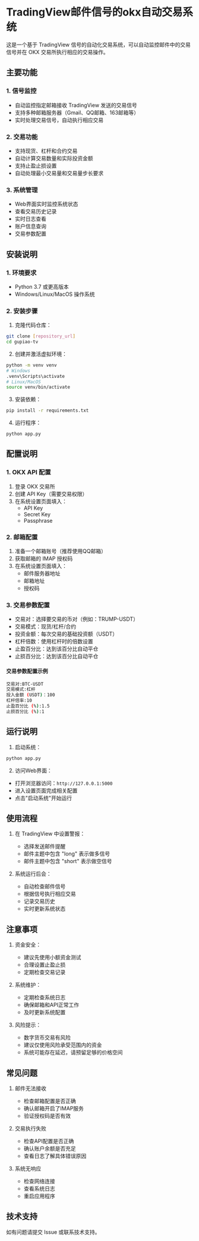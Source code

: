 # TradingView邮件信号的okx自动交易系统

这是一个基于 TradingView 信号的自动化交易系统，可以自动监控邮件中的交易信号并在 OKX 交易所执行相应的交易操作。

## 主要功能

### 1. 信号监控
- 自动监控指定邮箱接收 TradingView 发送的交易信号
- 支持多种邮箱服务器（Gmail、QQ邮箱、163邮箱等）
- 实时处理交易信号，自动执行相应交易

### 2. 交易功能
- 支持现货、杠杆和合约交易
- 自动计算交易数量和实际投资金额
- 支持止盈止损设置
- 自动处理最小交易量和交易量步长要求

### 3. 系统管理
- Web界面实时监控系统状态
- 查看交易历史记录
- 实时日志查看
- 账户信息查询
- 交易参数配置

## 安装说明

### 1. 环境要求
- Python 3.7 或更高版本
- Windows/Linux/MacOS 操作系统

### 2. 安装步骤

1. 克隆代码仓库：
```bash
git clone [repository_url]
cd gupiao-tv
```

2. 创建并激活虚拟环境：
```bash
python -m venv venv
# Windows
.venv\Scripts\activate
# Linux/MacOS
source venv/bin/activate
```

3. 安装依赖：
```bash
pip install -r requirements.txt
```

4. 运行程序：
```bash
python app.py
```

## 配置说明

### 1. OKX API 配置
1. 登录 OKX 交易所
2. 创建 API Key（需要交易权限）
3. 在系统设置页面填入：
   - API Key
   - Secret Key
   - Passphrase

### 2. 邮箱配置
1. 准备一个邮箱账号（推荐使用QQ邮箱）
2. 获取邮箱的 IMAP 授权码
3. 在系统设置页面填入：
   - 邮件服务器地址
   - 邮箱地址
   - 授权码

### 3. 交易参数配置
- 交易对：选择要交易的币对（例如：TRUMP-USDT）
- 交易模式：现货/杠杆/合约
- 投资金额：每次交易的基础投资额（USDT）
- 杠杆倍数：使用杠杆时的倍数设置
- 止盈百分比：达到该百分比自动平仓
- 止损百分比：达到该百分比自动平仓
#### 交易参数配置示例
```bash
交易对:BTC-USDT
交易模式:杠杆
投入金额 (USDT)：100
杠杆倍率:10
止盈百分比 (%):1.5
止损百分比 (%):1
```

## 运行说明

1. 启动系统：
```bash
python app.py
```

2. 访问Web界面：
- 打开浏览器访问：`http://127.0.0.1:5000`
- 进入设置页面完成相关配置
- 点击"启动系统"开始运行

## 使用流程

1. 在 TradingView 中设置警报：
   - 选择发送邮件提醒
   - 邮件主题中包含 "long" 表示做多信号
   - 邮件主题中包含 "short" 表示做空信号

2. 系统运行后会：
   - 自动检查邮件信号
   - 根据信号执行相应交易
   - 记录交易历史
   - 实时更新系统状态

## 注意事项

1. 资金安全：
   - 建议先使用小额资金测试
   - 合理设置止盈止损
   - 定期检查交易记录

2. 系统维护：
   - 定期检查系统日志
   - 确保邮箱和API正常工作
   - 及时更新系统配置

3. 风险提示：
   - 数字货币交易有风险
   - 建议仅使用风险承受范围内的资金
   - 系统可能存在延迟，请预留足够的价格空间

## 常见问题

1. 邮件无法接收
   - 检查邮箱配置是否正确
   - 确认邮箱开启了IMAP服务
   - 验证授权码是否有效

2. 交易执行失败
   - 检查API配置是否正确
   - 确认账户余额是否充足
   - 查看日志了解具体错误原因

3. 系统无响应
   - 检查网络连接
   - 查看系统日志
   - 重启应用程序

## 技术支持

如有问题请提交 Issue 或联系技术支持。 
